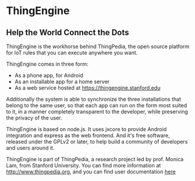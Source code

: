 # ThingEngine

## Help the World Connect the Dots

ThingEngine is the workhorse behind ThingPedia, the open source platform for IoT rules
that you can execute anywhere you want.

ThingEngine comes in three form:

- As a phone app, for Android
- As an installable app for a home server
- As a web service hosted at <https://thingengine.stanford.edu>

Additionally the system is able to synchronize the three installations that belong
to the same user, so that each app can run on the form most suited to it, in a manner
completely transparent to the developer, while preserving the privacy of the user.

ThingEngine is based on node.js. It uses jxcore to provide Android integration
and express as the web frontend.
And it's free software, released under the GPLv2 or later, to help build
a community of developers and users around it.

ThingEngine is part of ThingPedia, a research project led by prof. Monica Lam, from Stanford University.
You can find more information at <http://www.thingpedia.org>, and you
can find user documentation [here](/doc/main.md)
